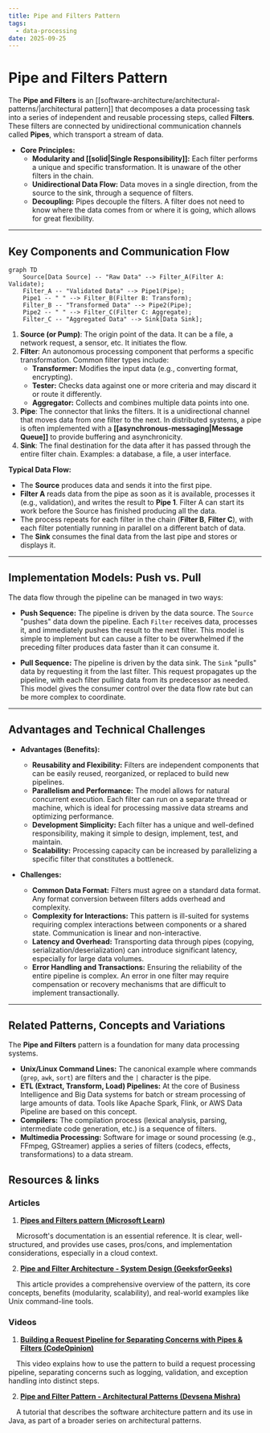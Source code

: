 ```yaml
---
title: Pipe and Filters Pattern
tags:
  - data-processing
date: 2025-09-25
---
```

# Pipe and Filters Pattern

The **Pipe and Filters** is an [[software-architecture/architectural-patterns/|architectural pattern]] that decomposes a data processing task into a series of independent and reusable processing steps, called **Filters**. These filters are connected by unidirectional communication channels called **Pipes**, which transport a stream of data.

* **Core Principles:**
    * **Modularity and [[solid|Single Responsibility]]:** Each filter performs a unique and specific transformation. It is unaware of the other filters in the chain.
    * **Unidirectional Data Flow:** Data moves in a single direction, from the source to the sink, through a sequence of filters.
    * **Decoupling:** Pipes decouple the filters. A filter does not need to know where the data comes from or where it is going, which allows for great flexibility.

---

## Key Components and Communication Flow

```mermaid
graph TD
    Source[Data Source] -- "Raw Data" --> Filter_A(Filter A: Validate);
    Filter_A -- "Validated Data" --> Pipe1(Pipe);
    Pipe1 -- " " --> Filter_B(Filter B: Transform);
    Filter_B -- "Transformed Data" --> Pipe2(Pipe);
    Pipe2 -- " " --> Filter_C(Filter C: Aggregate);
    Filter_C -- "Aggregated Data" --> Sink[Data Sink];
```

1.  **Source (or Pump)**: The origin point of the data. It can be a file, a network request, a sensor, etc. It initiates the flow.
2.  **Filter**: An autonomous processing component that performs a specific transformation. Common filter types include:
    *   **Transformer:** Modifies the input data (e.g., converting format, encrypting).
    *   **Tester:** Checks data against one or more criteria and may discard it or route it differently.
    *   **Aggregator:** Collects and combines multiple data points into one.
3.  **Pipe**: The connector that links the filters. It is a unidirectional channel that moves data from one filter to the next. In distributed systems, a pipe is often implemented with a **[[asynchronous-messaging|Message Queue]]** to provide buffering and asynchronicity.
4.  **Sink**: The final destination for the data after it has passed through the entire filter chain. Examples: a database, a file, a user interface.

**Typical Data Flow:**
*   The **Source** produces data and sends it into the first pipe.
*   **Filter A** reads data from the pipe as soon as it is available, processes it (e.g., validation), and writes the result to **Pipe 1**. Filter A can start its work before the Source has finished producing all the data.
*   The process repeats for each filter in the chain (**Filter B**, **Filter C**), with each filter potentially running in parallel on a different batch of data.
*   The **Sink** consumes the final data from the last pipe and stores or displays it.

---

## Implementation Models: Push vs. Pull

The data flow through the pipeline can be managed in two ways:

*   **Push Sequence:** The pipeline is driven by the data source. The `Source` "pushes" data down the pipeline. Each `Filter` receives data, processes it, and immediately pushes the result to the next filter. This model is simple to implement but can cause a filter to be overwhelmed if the preceding filter produces data faster than it can consume it.

*   **Pull Sequence:** The pipeline is driven by the data sink. The `Sink` "pulls" data by requesting it from the last filter. This request propagates up the pipeline, with each filter pulling data from its predecessor as needed. This model gives the consumer control over the data flow rate but can be more complex to coordinate.

---

## Advantages and Technical Challenges

* **Advantages (Benefits):**
    * **Reusability and Flexibility:** Filters are independent components that can be easily reused, reorganized, or replaced to build new pipelines.
    * **Parallelism and Performance:** The model allows for natural concurrent execution. Each filter can run on a separate thread or machine, which is ideal for processing massive data streams and optimizing performance.
    * **Development Simplicity:** Each filter has a unique and well-defined responsibility, making it simple to design, implement, test, and maintain.
    * **Scalability:** Processing capacity can be increased by parallelizing a specific filter that constitutes a bottleneck.

* **Challenges:**
    * **Common Data Format:** Filters must agree on a standard data format. Any format conversion between filters adds overhead and complexity.
    * **Complexity for Interactions:** This pattern is ill-suited for systems requiring complex interactions between components or a shared state. Communication is linear and non-interactive.
    * **Latency and Overhead:** Transporting data through pipes (copying, serialization/deserialization) can introduce significant latency, especially for large data volumes.
    * **Error Handling and Transactions:** Ensuring the reliability of the entire pipeline is complex. An error in one filter may require compensation or recovery mechanisms that are difficult to implement transactionally.

---

## Related Patterns, Concepts and Variations

The **Pipe and Filters** pattern is a foundation for many data processing systems.

* **Unix/Linux Command Lines:** The canonical example where commands (`grep`, `awk`, `sort`) are filters and the `|` character is the pipe.
* **ETL (Extract, Transform, Load) Pipelines:** At the core of Business Intelligence and Big Data systems for batch or stream processing of large amounts of data. Tools like Apache Spark, Flink, or AWS Data Pipeline are based on this concept.
* **Compilers:** The compilation process (lexical analysis, parsing, intermediate code generation, etc.) is a sequence of filters.
* **Multimedia Processing:** Software for image or sound processing (e.g., FFmpeg, GStreamer) applies a series of filters (codecs, effects, transformations) to a data stream.

## **Resources & links**

### **Articles**

1.  **[Pipes and Filters pattern (Microsoft Learn)](https://learn.microsoft.com/en-us/azure/architecture/patterns/pipes-and-filters)**

    Microsoft's documentation is an essential reference. It is clear, well-structured, and provides use cases, pros/cons, and implementation considerations, especially in a cloud context.

2.  **[Pipe and Filter Architecture - System Design (GeeksforGeeks)](https://www.geeksforgeeks.org/system-design/pipe-and-filter-architecture-system-design/)**
    
    This article provides a comprehensive overview of the pattern, its core concepts, benefits (modularity, scalability), and real-world examples like Unix command-line tools.

### **Videos**

1.  **[Building a Request Pipeline for Separating Concerns with Pipes & Filters (CodeOpinion)](https://www.youtube.com/watch?v=msXtN15qXOE)**
    
    This video explains how to use the pattern to build a request processing pipeline, separating concerns such as logging, validation, and exception handling into distinct steps.

2.  **[Pipe and Filter Pattern - Architectural Patterns (Devsena Mishra)](https://www.youtube.com/watch?v=ZbmpkiLgbwY)**
    
    A tutorial that describes the software architecture pattern and its use in Java, as part of a broader series on architectural patterns.